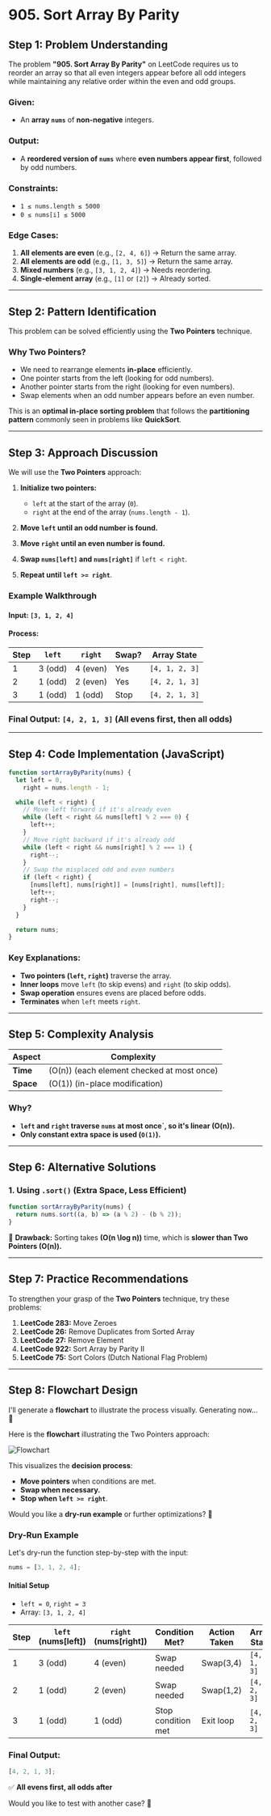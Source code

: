 # **905. Sort Array By Parity**

## **Step 1: Problem Understanding**

The problem **"905. Sort Array By Parity"** on LeetCode requires us to reorder an array so that all even integers appear before all odd integers while maintaining any relative order within the even and odd groups.

### **Given:**

- An **array `nums`** of **non-negative** integers.

### **Output:**

- A **reordered version of `nums`** where **even numbers appear first**, followed by odd numbers.

### **Constraints:**

- `1 ≤ nums.length ≤ 5000`
- `0 ≤ nums[i] ≤ 5000`

### **Edge Cases:**

1. **All elements are even** (e.g., `[2, 4, 6]`) → Return the same array.
2. **All elements are odd** (e.g., `[1, 3, 5]`) → Return the same array.
3. **Mixed numbers** (e.g., `[3, 1, 2, 4]`) → Needs reordering.
4. **Single-element array** (e.g., `[1]` or `[2]`) → Already sorted.

---

## **Step 2: Pattern Identification**

This problem can be solved efficiently using the **Two Pointers** technique.

### **Why Two Pointers?**

- We need to rearrange elements **in-place** efficiently.
- One pointer starts from the left (looking for odd numbers).
- Another pointer starts from the right (looking for even numbers).
- Swap elements when an odd number appears before an even number.

This is an **optimal in-place sorting problem** that follows the **partitioning pattern** commonly seen in problems like **QuickSort**.

---

## **Step 3: Approach Discussion**

We will use the **Two Pointers** approach:

1. **Initialize two pointers:**

   - `left` at the start of the array (`0`).
   - `right` at the end of the array (`nums.length - 1`).

2. **Move `left` until an odd number is found.**
3. **Move `right` until an even number is found.**
4. **Swap `nums[left]` and `nums[right]`** if `left < right`.
5. **Repeat until `left >= right`**.

### **Example Walkthrough**

#### **Input:** `[3, 1, 2, 4]`

#### **Process:**

| Step | `left`  | `right`  | Swap? | Array State    |
| ---- | ------- | -------- | ----- | -------------- |
| 1    | 3 (odd) | 4 (even) | Yes   | `[4, 1, 2, 3]` |
| 2    | 1 (odd) | 2 (even) | Yes   | `[4, 2, 1, 3]` |
| 3    | 1 (odd) | 1 (odd)  | Stop  | `[4, 2, 1, 3]` |

### **Final Output:** `[4, 2, 1, 3]` (All evens first, then all odds)

---

## **Step 4: Code Implementation (JavaScript)**

```javascript
function sortArrayByParity(nums) {
  let left = 0,
    right = nums.length - 1;

  while (left < right) {
    // Move left forward if it's already even
    while (left < right && nums[left] % 2 === 0) {
      left++;
    }
    // Move right backward if it's already odd
    while (left < right && nums[right] % 2 === 1) {
      right--;
    }
    // Swap the misplaced odd and even numbers
    if (left < right) {
      [nums[left], nums[right]] = [nums[right], nums[left]];
      left++;
      right--;
    }
  }

  return nums;
}
```

### **Key Explanations:**

- **Two pointers (`left`, `right`)** traverse the array.
- **Inner loops** move `left` (to skip evens) and `right` (to skip odds).
- **Swap operation** ensures evens are placed before odds.
- **Terminates** when `left` meets `right`.

---

## **Step 5: Complexity Analysis**

| Aspect    | Complexity                                   |
| --------- | -------------------------------------------- |
| **Time**  | \(O(n)\) (each element checked at most once) |
| **Space** | \(O(1)\) (in-place modification)             |

### **Why?**

- **`left` and `right` traverse `nums` at most once`, so it's linear \(O(n)\).**
- **Only constant extra space is used (`O(1)`).**

---

## **Step 6: Alternative Solutions**

### **1. Using `.sort()` (Extra Space, Less Efficient)**

```javascript
function sortArrayByParity(nums) {
  return nums.sort((a, b) => (a % 2) - (b % 2));
}
```

🔴 **Drawback:** Sorting takes **\(O(n \log n)\)** time, which is **slower than Two Pointers \(O(n)\).**

---

## **Step 7: Practice Recommendations**

To strengthen your grasp of the **Two Pointers** technique, try these problems:

1. **LeetCode 283:** Move Zeroes
2. **LeetCode 26:** Remove Duplicates from Sorted Array
3. **LeetCode 27:** Remove Element
4. **LeetCode 922:** Sort Array by Parity II
5. **LeetCode 75:** Sort Colors (Dutch National Flag Problem)

---

## **Step 8: Flowchart Design**

I'll generate a **flowchart** to illustrate the process visually. Generating now... 🎨

Here is the **flowchart** illustrating the Two Pointers approach:

![Flowchart](sandbox:/mnt/data/sort_array_by_parity_flowchart.png)

This visualizes the **decision process**:

- **Move pointers** when conditions are met.
- **Swap when necessary.**
- **Stop when `left >= right`**.

Would you like a **dry-run example** or further optimizations? 🚀

### **Dry-Run Example**

Let's dry-run the function step-by-step with the input:

```js
nums = [3, 1, 2, 4];
```

#### **Initial Setup**

- `left = 0`, `right = 3`
- Array: `[3, 1, 2, 4]`

| Step | `left` (nums[left]) | `right` (nums[right]) | Condition Met?     | Action Taken | Array State    |
| ---- | ------------------- | --------------------- | ------------------ | ------------ | -------------- |
| 1    | 3 (odd)             | 4 (even)              | Swap needed        | Swap(3,4)    | `[4, 1, 2, 3]` |
| 2    | 1 (odd)             | 2 (even)              | Swap needed        | Swap(1,2)    | `[4, 2, 1, 3]` |
| 3    | 1 (odd)             | 1 (odd)               | Stop condition met | Exit loop    | `[4, 2, 1, 3]` |

### **Final Output:**

```js
[4, 2, 1, 3];
```

✅ **All evens first, all odds after**

Would you like to test with another case? 🚀
